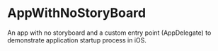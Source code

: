 # AppWithNoStoryBoard
An app with no storyboard and a custom entry point (AppDelegate) to demonstrate application startup process in iOS.
